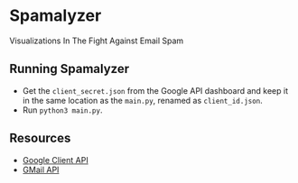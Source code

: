# Spamalyzer
Visualizations In The Fight Against Email Spam


## Running Spamalyzer

- Get the `client_secret.json` from the Google API dashboard and keep it in the same location as the `main.py`, renamed as `client_id.json`.
- Run `python3 main.py`.

## Resources

- [Google Client API](https://developers.google.com/api-client-library/python/guide/batch)
- [GMail API](https://developers.google.com/resources/api-libraries/documentation/gmail/v1/python/latest/)